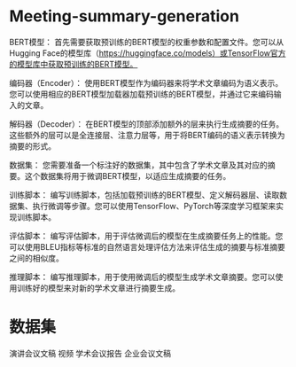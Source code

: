 # Meeting-summary-generation
BERT模型： 首先需要获取预训练的BERT模型的权重参数和配置文件。您可以从Hugging Face的模型库（https://huggingface.co/models）或TensorFlow官方的模型库中获取预训练的BERT模型。

编码器（Encoder）： 使用BERT模型作为编码器来将学术文章编码为语义表示。您可以使用相应的BERT模型加载器加载预训练的BERT模型，并通过它来编码输入的文章。

解码器（Decoder）： 在BERT模型的顶部添加额外的层来执行生成摘要的任务。这些额外的层可以是全连接层、注意力层等，用于将BERT编码的语义表示转换为摘要的形式。

数据集： 您需要准备一个标注好的数据集，其中包含了学术文章及其对应的摘要。这个数据集将用于微调BERT模型，以适应生成摘要的任务。

训练脚本： 编写训练脚本，包括加载预训练的BERT模型、定义解码器层、读取数据集、执行微调等步骤。您可以使用TensorFlow、PyTorch等深度学习框架来实现训练脚本。

评估脚本： 编写评估脚本，用于评估微调后的模型在生成摘要任务上的性能。您可以使用BLEU指标等标准的自然语言处理评估方法来评估生成的摘要与标准摘要之间的相似度。

推理脚本： 编写推理脚本，用于使用微调后的模型生成学术文章摘要。您可以使用训练好的模型来对新的学术文章进行摘要生成。

# 数据集
演讲会议文稿 视频
学术会议报告
企业会议文稿
